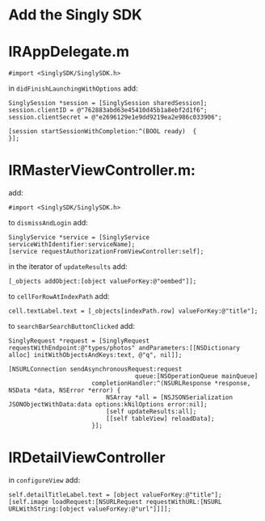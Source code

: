 # Add the Singly SDK


# IRAppDelegate.m

    #import <SinglySDK/SinglySDK.h>

in `didFinishLaunchingWithOptions` add:

    SinglySession *session = [SinglySession sharedSession];
    session.clientID = @"762883abd63e45410d45b1a8ebf2d1f6";
    session.clientSecret = @"e2696129e1e9dd9219ea2e986c033906";

    [session startSessionWithCompletion:^(BOOL ready)  {
    }];


# IRMasterViewController.m:

add:

    #import <SinglySDK/SinglySDK.h>

to `dismissAndLogin` add:

    SinglyService *service = [SinglyService serviceWithIdentifier:serviceName];
    [service requestAuthorizationFromViewController:self];

in the iterator of `updateResults` add:

    [_objects addObject:[object valueForKey:@"oembed"]];

to `cellForRowAtIndexPath` add:

    cell.textLabel.text = [_objects[indexPath.row] valueForKey:@"title"];

to `searchBarSearchButtonClicked` add:

    SinglyRequest *request = [SinglyRequest requestWithEndpoint:@"types/photos" andParameters:[[NSDictionary alloc] initWithObjectsAndKeys:text, @"q", nil]];

    [NSURLConnection sendAsynchronousRequest:request
                                       queue:[NSOperationQueue mainQueue]
                           completionHandler:^(NSURLResponse *response, NSData *data, NSError *error) {
                               NSArray *all = [NSJSONSerialization JSONObjectWithData:data options:kNilOptions error:nil];
                               [self updateResults:all];
                               [[self tableView] reloadData];
                           }];

# IRDetailViewController

in `configureView` add:

    self.detailTitleLabel.text = [object valueForKey:@"title"];
    [self.image loadRequest:[NSURLRequest requestWithURL:[NSURL URLWithString:[object valueForKey:@"url"]]]];
